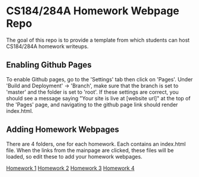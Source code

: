 # CS184/284A Homework Webpage Repo

The goal of this repo is to provide a template from which students can host CS184/284A homework writeups. 

## Enabling Github Pages

To enable Github pages, go to the 'Settings' tab then click on 'Pages'. Under 'Build and Deployment' -> 'Branch', make sure that the branch is set to 'master' and the folder is set to 'root'. If these settings are correct, you should see a message saying "Your site is live at [website url]" at the top of the 'Pages' page, and navigating to the github page link should render index.html.

## Adding Homework Webpages

There are 4 folders, one for each homework. Each contains an index.html file. When the links from the mainpage are clicked, these files will be loaded, so edit these to add your homework webpages.

[Homework 1](hw1/index.html)
[Homework 2](hw2/index.html)
[Homework 3](hw3/index.html)
[Homework 4](hw4/index.html)
